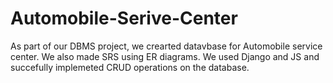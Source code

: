 # Automobile-Serive-Center
As part of our DBMS project, we crearted datavbase for Automobile service center. We also made SRS using ER diagrams. 
We used Django and JS and succefully implemeted CRUD operations on the database.
